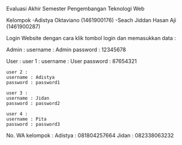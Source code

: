 Evaluasi Akhir Semester Pengembangan Teknologi Web

Kelompok 
 -Adistya Oktaviano         (1461900176)
 -Seach Jiddan Hasan Aji    (1461900287) 


Login Website dengan cara klik tombol login dan memasukkan data :

Admin : 
    username : Admin
    password : 12345678

User :
    user 1 :
    username : User
    password : 87654321

    user 2 :
    username : Adistya
    password : password1

    user 3 :
    username : Jidan
    password : password2

    user 4 :
    username : Pita
    password : password3


No. WA kelompok :
Adistya : 081804257664
Jidan   : 082338063232